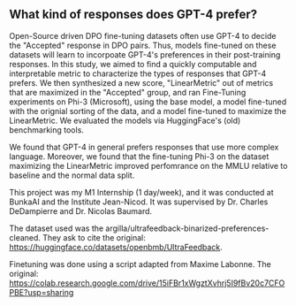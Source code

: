 ## What kind of responses does GPT-4 prefer? 

Open-Source driven DPO fine-tuning datasets often use GPT-4 to decide the "Accepted" response in DPO pairs. Thus, models fine-tuned on these datasets will learn to incorpoate GPT-4's preferences in their post-training responses.
In this study, we aimed to find a quickly computable and interpretable metric to characterize the types of responses that GPT-4 prefers. We then synthesized a new score, "LinearMetric" out of metrics that are maximized in the "Accepted" group, and ran 
Fine-Tuning experiments on Phi-3 (Microsoft), using the base model, a model fine-tuned with the orignial sorting of the data, and a model fine-tuned to maximize the LinearMetric. We evaluated the models via HuggingFace's (old) benchmarking tools.

We found that GPT-4 in general prefers responses that use more complex language. Moreover, we found that the fine-tuning Phi-3 on the dataset maximizing the LinearMetric improved perfomrance on the MMLU relative to baseline and the normal data split.

This project was my M1 Internship (1 day/week), and it was conducted at BunkaAI and the Institute Jean-Nicod. It was supervised by Dr. Charles DeDampierre  and Dr. Nicolas Baumard. 

The dataset used was the argilla/ultrafeedback-binarized-preferences-cleaned. They ask to cite the original: https://huggingface.co/datasets/openbmb/UltraFeedback. 

Finetuning was done using a script adapted from Maxime Labonne. The original: https://colab.research.google.com/drive/15iFBr1xWgztXvhrj5I9fBv20c7CFOPBE?usp=sharing
